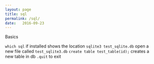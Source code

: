 ```yaml
---
layout: page
title: sql
permalink: /sql/
date:   2016-09-23
---
```



Basics

`which sql` if installed shows the location 
`sqlite3 test_sqlite.db` open a new file called `test_sqlite3.db`
`create table test_table(id);` creates a new table in db
`.quit` to exit

